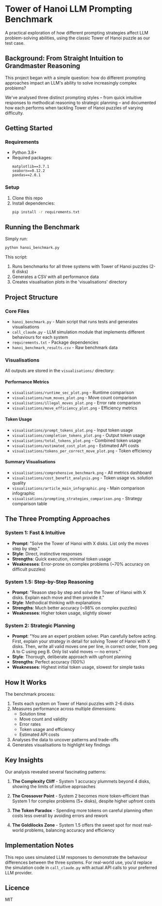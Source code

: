 # Tower of Hanoi LLM Prompting Benchmark

A practical exploration of how different prompting strategies affect LLM problem-solving abilities, using the classic Tower of Hanoi puzzle as our test case.

## Background: From Straight Intuition to Grandmaster Reasoning

This project began with a simple question: how do different prompting approaches impact an LLM's ability to solve increasingly complex problems? 

We've analysed three distinct prompting styles – from quick intuitive responses to methodical reasoning to strategic planning – and documented how each performs when tackling Tower of Hanoi puzzles of varying difficulty.

## Getting Started

### Requirements

- Python 3.8+
- Required packages:
  ```
  matplotlib==3.7.1
  seaborn==0.12.2
  pandas==2.0.1
  ```

### Setup

1. Clone this repo
2. Install dependencies:
   ```bash
   pip install -r requirements.txt
   ```

## Running the Benchmark

Simply run:
```bash
python hanoi_benchmark.py
```

This script:
1. Runs benchmarks for all three systems with Tower of Hanoi puzzles (2-6 disks)
2. Generates a CSV with all performance data
3. Creates visualisation plots in the 'visualisations' directory

## Project Structure

### Core Files
- `hanoi_benchmark.py` - Main script that runs tests and generates visualisations
- `call_claude.py` - LLM simulation module that implements different behaviours for each system
- `requirements.txt` - Package dependencies
- `hanoi_benchmark_results.csv` - Raw benchmark data

### Visualisations
All outputs are stored in the `visualisations/` directory:

#### Performance Metrics
- `visualisations/runtime_sec_plot.png` - Runtime comparison
- `visualisations/num_moves_plot.png` - Move count comparison
- `visualisations/illegal_moves_plot.png` - Error rate comparison
- `visualisations/move_efficiency_plot.png` - Efficiency metrics

#### Token Usage
- `visualisations/prompt_tokens_plot.png` - Input token usage
- `visualisations/completion_tokens_plot.png` - Output token usage
- `visualisations/total_tokens_plot.png` - Combined token usage
- `visualisations/estimated_cost_plot.png` - Estimated API costs
- `visualisations/tokens_per_correct_move_plot.png` - Token efficiency

#### Summary Visualisations
- `visualisations/comprehensive_benchmark.png` - All metrics dashboard
- `visualisations/cost_benefit_analysis.png` - Token usage vs. solution quality
- `visualisations/article_main_infographic.png` - Main comparison infographic
- `visualisations/prompting_strategies_comparison.png` - Strategy comparison table

## The Three Prompting Approaches

### System 1: Fast & Intuitive
- **Prompt**: "Solve the Tower of Hanoi with X disks. List only the moves step by step."
- **Style**: Direct, instinctive responses
- **Strengths**: Quick execution, minimal token usage
- **Weaknesses**: Error-prone on complex problems (~70% accuracy on difficult puzzles)

### System 1.5: Step-by-Step Reasoning
- **Prompt**: "Reason step by step and solve the Tower of Hanoi with X disks. Explain each move and then provide it."
- **Style**: Methodical thinking with explanations
- **Strengths**: Much better accuracy (~98% on complex puzzles)
- **Weaknesses**: Higher token usage, slightly slower

### System 2: Strategic Planning
- **Prompt**: "You are an expert problem solver. Plan carefully before acting. First, explain your strategy in detail for solving Tower of Hanoi with X disks. Then, write all valid moves one per line, in correct order, from peg A to C using peg B. Only list valid moves — no errors."
- **Style**: Thorough, deliberate approach with upfront planning
- **Strengths**: Perfect accuracy (100%)
- **Weaknesses**: Highest initial token usage, slowest for simple tasks

## How It Works

The benchmark process:
1. Tests each system on Tower of Hanoi puzzles with 2-6 disks
2. Measures performance across multiple dimensions:
   - Solution time
   - Move count and validity
   - Error rates
   - Token usage and efficiency
   - Estimated API costs
3. Analyses the data to uncover patterns and trade-offs
4. Generates visualisations to highlight key findings

## Key Insights

Our analysis revealed several fascinating patterns:

1. **The Complexity Cliff** - System 1 accuracy plummets beyond 4 disks, showing the limits of intuitive approaches

2. **The Crossover Point** - System 2 becomes more token-efficient than System 1 for complex problems (5+ disks), despite higher upfront costs

3. **The Token Paradox** - Spending more tokens on careful planning often costs less overall by avoiding errors and rework

4. **The Goldilocks Zone** - System 1.5 offers the sweet spot for most real-world problems, balancing accuracy and efficiency

## Implementation Notes

This repo uses simulated LLM responses to demonstrate the behaviour differences between the three systems. For real-world use, you'd replace the simulation code in `call_claude.py` with actual API calls to your preferred LLM provider.

## Licence

MIT 
